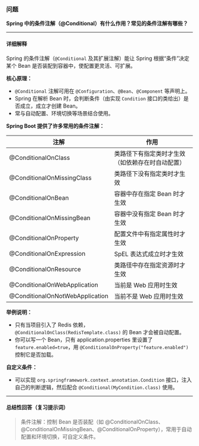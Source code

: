 ### 问题

**Spring 中的条件注解（@Conditional）有什么作用？常见的条件注解有哪些？**

---

#### 详细解释

Spring 的条件注解（`@Conditional` 及其扩展注解）能让 Spring 根据“条件”决定某个 Bean 是否装配到容器中，使配置更灵活、可扩展。

**核心原理：**
- `@Conditional` 注解可用在 `@Configuration`、`@Bean`、`@Component` 等声明上。
- Spring 在解析 Bean 时，会判断条件（由实现 `Condition` 接口的类给出）是否成立，成立才创建 Bean。
- 常与自动配置、环境切换等场景结合使用。

**Spring Boot 提供了许多常用的条件注解：**

| 注解                            | 作用                                             |
| ------------------------------- | ------------------------------------------------ |
| @ConditionalOnClass             | 类路径下有指定类时才生效（如依赖存在时自动配置） |
| @ConditionalOnMissingClass      | 类路径下没有指定类时才生效                       |
| @ConditionalOnBean              | 容器中存在指定 Bean 时才生效                     |
| @ConditionalOnMissingBean       | 容器中没有指定 Bean 时才生效                     |
| @ConditionalOnProperty          | 配置文件中有指定属性时才生效                     |
| @ConditionalOnExpression        | SpEL 表达式成立时才生效                          |
| @ConditionalOnResource          | 类路径中存在指定资源时才生效                     |
| @ConditionalOnWebApplication    | 当前是 Web 应用时生效                            |
| @ConditionalOnNotWebApplication | 当前不是 Web 应用时生效                          |

**举例说明：**
- 只有当项目引入了 Redis 依赖，`@ConditionalOnClass(RedisTemplate.class)` 的 Bean 才会被自动配置。
- 你可以写一个 Bean，只有 application.properties 里设置了 `feature.enabled=true`，用 `@ConditionalOnProperty("feature.enabled")` 控制它是否加载。

**自定义条件：**
- 可以实现 `org.springframework.context.annotation.Condition` 接口，注入自己的判断逻辑，然后配合 `@Conditional(MyCondition.class)` 使用。

---

#### 总结性回答（复习提示词）

> 条件注解：控制 Bean 是否装配（如 @ConditionalOnClass、@ConditionalOnMissingBean、@ConditionalOnProperty），常用于自动配置和环境切换，可自定义条件。


